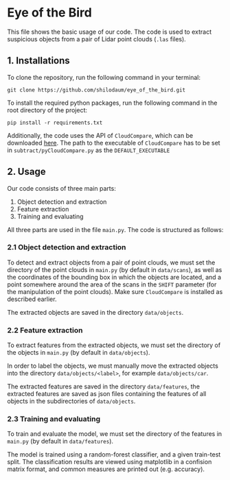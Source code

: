 # Eye of the Bird
This file shows the basic usage of our code.
The code is used to extract suspicious objects from a pair of Lidar point clouds (`.las` files).
## 1. Installations
To clone the repository, run the following command in your terminal:
```
git clone https://github.com/shilodaum/eye_of_the_bird.git
```

To install the required python packages, run the following command in the root directory of the project:
```
pip install -r requirements.txt
```
Additionally, the code uses the API of `CloudCompare`, which can be downloaded [here](https://www.danielgm.net/cc/release/). The path to the executable of `CloudCompare` has to be set in `subtract/pyCloudCompare.py` as the `DEFAULT_EXECUTABLE`
## 2. Usage
Our code consists of three main parts:
1. Object detection and extraction
2. Feature extraction
3. Training and evaluating

All three parts are used in the file `main.py`. The code is structured as follows:
### 2.1 Object detection and extraction
To detect and extract objects from a pair of point clouds, we must set the directory of the point clouds in `main.py` (by default in `data/scans`), as well as the coordinates of the bounding box in which the objects are located, and a point somewhere around the area of the scans in the `SHIFT` parameter (for the manipulation of the point clouds). Make sure `CloudCompare` is installed as described earlier.

The extracted objects are saved in the directory `data/objects`.
### 2.2 Feature extraction
To extract features from the extracted objects, we must set the directory of the objects in `main.py` (by default in `data/objects`).

In order to label the objects, we must manually move the extracted objects into the directory `data/objects/<label>`, for example `data/objects/car`.

The extracted features are saved in the directory `data/features`, the extracted features are saved as json files containing the features of all objects in the subdirectories of `data/objects`.
### 2.3 Training and evaluating
To train and evaluate the model, we must set the directory of the features in `main.py` (by default in `data/features`).

The model is trained using a random-forest classifier, and a given train-test split. The classification results are viewed using matplotlib in a confision matrix format, and common measures are printed out (e.g. accuracy).